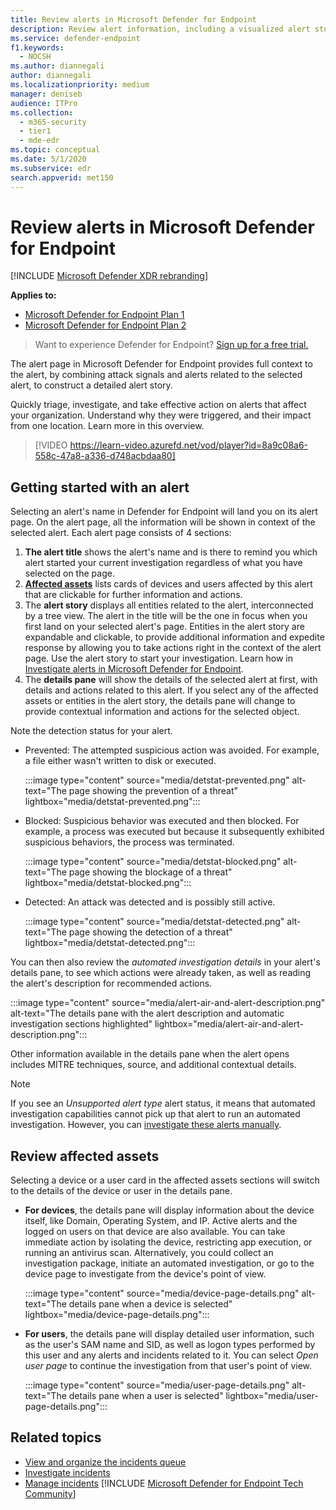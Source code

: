 ```yaml
---
title: Review alerts in Microsoft Defender for Endpoint
description: Review alert information, including a visualized alert story and details for each step of the chain.
ms.service: defender-endpoint
f1.keywords: 
  - NOCSH
ms.author: diannegali
author: diannegali
ms.localizationpriority: medium
manager: deniseb
audience: ITPro
ms.collection: 
  - m365-security
  - tier1
  - mde-edr
ms.topic: conceptual
ms.date: 5/1/2020
ms.subservice: edr
search.appverid: met150
---
```


# Review alerts in Microsoft Defender for Endpoint

[!INCLUDE [Microsoft Defender XDR rebranding](../includes/microsoft-defender.md)]


**Applies to:**

- [Microsoft Defender for Endpoint Plan 1](microsoft-defender-endpoint.md)
- [Microsoft Defender for Endpoint Plan 2](microsoft-defender-endpoint.md)

> Want to experience Defender for Endpoint? [Sign up for a free trial.](https://go.microsoft.com/fwlink/p/?linkid=2225630&clcid=0x409&culture=en-us&country=us)

The alert page in Microsoft Defender for Endpoint provides full context to the alert, by combining attack signals and alerts related to the selected alert, to construct a detailed alert story.

Quickly triage, investigate, and take effective action on alerts that affect your organization. Understand why they were triggered, and their impact from one location. Learn more in this overview.

> [!VIDEO https://learn-video.azurefd.net/vod/player?id=8a9c08a6-558c-47a8-a336-d748acbdaa80]

## Getting started with an alert

Selecting an alert's name in Defender for Endpoint will land you on its alert page. On the alert page, all the information will be shown in context of the selected alert. Each alert page consists of 4 sections:

1. **The alert title** shows the alert's name and is there to remind you which alert started your current investigation regardless of what you have selected on the page.
2. [**Affected assets**](#review-affected-assets) lists cards of devices and users affected by this alert that are clickable for further information and actions.
3. The **alert story** displays all entities related to the alert, interconnected by a tree view. The alert in the title will be the one in focus when you first land on your selected alert's page. Entities in the alert story are expandable and clickable, to provide additional information and expedite response by allowing you to take actions right in the context of the alert page. Use the alert story to start your investigation. Learn how in [Investigate alerts in Microsoft Defender for Endpoint](investigate-alerts.md).
4. The **details pane** will show the details of the selected alert at first, with details and actions related to this alert. If you select any of the affected assets or entities in the alert story, the details pane will change to provide contextual information and actions for the selected object.

Note the detection status for your alert.

- Prevented: The attempted suspicious action was avoided. For example, a file either wasn't written to disk or executed.

  :::image type="content" source="media/detstat-prevented.png" alt-text="The page showing the prevention of a threat" lightbox="media/detstat-prevented.png":::

- Blocked: Suspicious behavior was executed and then blocked. For example, a process was executed but because it subsequently exhibited suspicious behaviors, the process was terminated.

  :::image type="content" source="media/detstat-blocked.png" alt-text="The page showing the blockage of a threat" lightbox="media/detstat-blocked.png":::

- Detected: An attack was detected and is possibly still active.

  :::image type="content" source="media/detstat-detected.png" alt-text="The page showing the detection of a threat" lightbox="media/detstat-detected.png":::

You can then also review the *automated investigation details* in your alert's details pane, to see which actions were already taken, as well as reading the alert's description for recommended actions.

:::image type="content" source="media/alert-air-and-alert-description.png" alt-text="The details pane with the alert description and automatic investigation sections highlighted" lightbox="media/alert-air-and-alert-description.png":::

Other information available in the details pane when the alert opens includes MITRE techniques, source, and additional contextual details.

> [!NOTE]
> If you see an *Unsupported alert type* alert status, it means that automated investigation capabilities cannot pick up that alert to run an automated investigation. However, you can [investigate these alerts manually](/defender-xdr/investigate-incidents#alerts).

## Review affected assets

Selecting a device or a user card in the affected assets sections will switch to the details of the device or user in the details pane.

- **For devices**, the details pane will display information about the device itself, like Domain, Operating System, and IP. Active alerts and the logged on users on that device are also available. You can take immediate action by isolating the device, restricting app execution, or running an antivirus scan. Alternatively, you could collect an investigation package, initiate an automated investigation, or go to the device page to investigate from the device's point of view.

   :::image type="content" source="media/device-page-details.png" alt-text="The details pane when a device is selected" lightbox="media/device-page-details.png":::

- **For users**, the details pane will display detailed user information, such as the user's SAM name and SID, as well as logon types performed by this user and any alerts and incidents related to it. You can select *Open user page* to continue the investigation from that user's point of view.

   :::image type="content" source="media/user-page-details.png" alt-text="The details pane when a  user is selected" lightbox="media/user-page-details.png":::

## Related topics

- [View and organize the incidents queue](view-incidents-queue.md)
- [Investigate incidents](investigate-incidents.md)
- [Manage incidents](manage-incidents.md)
[!INCLUDE [Microsoft Defender for Endpoint Tech Community](../includes/defender-mde-techcommunity.md)]
